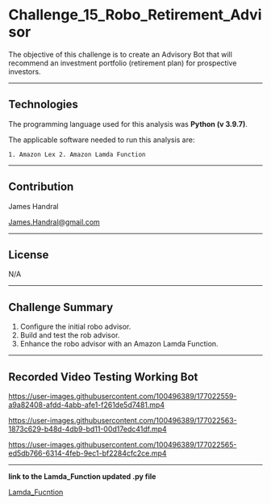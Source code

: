 # Challenge_15_Robo_Retirement_Advisor
The objective of this challenge is to create an Advisory Bot that will recommend an investment portfolio (retirement plan) for prospective investors.


---
## Technologies
The programming language used for this analysis was **Python (v 3.9.7)**.

The applicable software needed to run this analysis are:

` 1. Amazon Lex 2. Amazon Lamda Function `

---
## Contribution 
James Handral

James.Handral@gmail.com

---
## License

N/A

---

## Challenge Summary 
1. Configure the initial robo advisor.
2. Build and test the rob advisor.
3. Enhance the robo advisor with an Amazon Lamda Function.

---

## Recorded Video Testing Working Bot



https://user-images.githubusercontent.com/100496389/177022559-a9a82408-afdd-4abb-afe1-f261de5d7481.mp4

https://user-images.githubusercontent.com/100496389/177022563-1873c629-b48d-4db9-bd11-00d17edc41df.mp4

https://user-images.githubusercontent.com/100496389/177022565-ed5db766-6314-4feb-9ec1-bf2284cfc2ce.mp4




---


**link to the Lamda_Function updated .py file**

[Lamda_Fucntion](lambda_function_updated_final.py)
